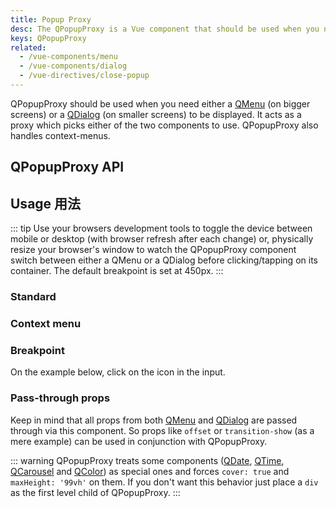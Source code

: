 ```yaml
---
title: Popup Proxy
desc: The QPopupProxy is a Vue component that should be used when you need either a QMenu or a QDialog (on smaller screens) to be displayed.
keys: QPopupProxy
related:
  - /vue-components/menu
  - /vue-components/dialog
  - /vue-directives/close-popup
---
```


QPopupProxy should be used when you need either a [QMenu](/vue-components/menu) (on bigger screens) or a [QDialog](/vue-components/dialog) (on smaller screens) to be displayed. It acts as a proxy which picks either of the two components to use. QPopupProxy also handles context-menus.

## QPopupProxy API

<doc-api file="QPopupProxy" />

## Usage 用法
::: tip
Use your browsers development tools to toggle the device between mobile or desktop (with browser refresh after each change) or, physically resize your browser's window to watch the QPopupProxy component switch between either a QMenu or a QDialog before clicking/tapping on its container. The default breakpoint is set at 450px.
:::

### Standard

<doc-example title="Standard" file="QPopupProxy/Standard" />

### Context menu

<doc-example title="Context menu (right click / long tap)" file="QPopupProxy/ContextMenu" />

### Breakpoint

On the example below, click on the icon in the input.

<doc-example title="Breakpoint @600px" file="QPopupProxy/Breakpoint" />

### Pass-through props
Keep in mind that all props from both [QMenu](/vue-components/menu) and [QDialog](/vue-components/dialog) are passed through via this component. So props like `offset` or `transition-show` (as a mere example) can be used in conjunction with QPopupProxy.

<doc-example title="Props from QMenu or QDialog" file="QPopupProxy/Passthrough" />

::: warning
QPopupProxy treats some components ([QDate](/vue-components/date), [QTime](/vue-components/time), [QCarousel](/vue-components/carousel) and [QColor](/vue-components/color-picker)) as special ones and forces `cover: true` and `maxHeight: '99vh'` on them. If you don't want this behavior just place a `div` as the first level child of QPopupProxy.
:::
